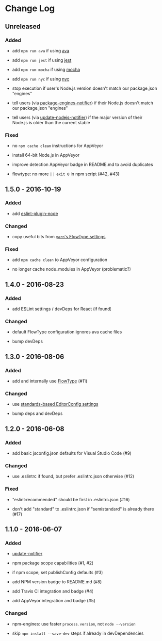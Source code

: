 # Change Log


## Unreleased


### Added

-   add `npm run ava` if using [ava](https://github.com/avajs/ava)

-   add `npm run jest` if using [jest](https://github.com/facebook/jest)

-   add `npm run mocha` if using [mocha](https://github.com/mochajs/mocha)

-   add `npm run nyc` if using [nyc](https://github.com/istanbuljs/nyc)

-   stop execution if user's Node.js version doesn't match our package.json "engines"

-   tell users (via [package-engines-notifier](https://github.com/jokeyrhyme/package-engines-notifier.js)) if their Node.js doesn't match our package.json "engines"

-   tell users (via [update-nodejs-notifier](https://github.com/jokeyrhyme/update-nodejs-notifier.js)) if the major version of their Node.js is older than the current stable


### Fixed

-   no `npm cache clean` instructions for AppVeyor

-   install 64-bit Node.js in AppVeyor

-   improve detection AppVeyor badge in README.md to avoid duplicates

-   flowtype: no more `|| exit 0` in npm script (#42, #43)


## 1.5.0 - 2016-10-19


### Added

-   add [eslint-plugin-node](https://github.com/mysticatea/eslint-plugin-node)


### Changed

-   copy useful bits from [`yarn`'s FlowType settings](https://github.com/yarnpkg/yarn/blob/v0.16.0/.flowconfig)


### Fixed

-   add `npm cache clean` to AppVeyor configuration

-   no longer cache node_modules in AppVeyor (problematic?)


## 1.4.0 - 2016-08-23


### Added

-   add ESLint settings / devDeps for React (if found)


### Changed

-   default FlowType configuration ignores ava cache files

-   bump devDeps


## 1.3.0 - 2016-08-06


### Added

-   add and internally use [FlowType](https://flowtype.org/) (#11)


### Changed

-   use [standards-based EditorConfig settings](https://github.com/jokeyrhyme/standard-editorconfig)

-   bump deps and devDeps


## 1.2.0 - 2016-06-08


### Added

-   add basic jsconfig.json defaults for Visual Studio Code (#9)


### Changed

-   use .eslintrc if found, but prefer .eslintrc.json otherwise (#12)


### Fixed

-   "eslint:recommended" should be first in .eslintrc.json (#16)

-   don't add "standard" to .eslintrc.json if "semistandard" is already there (#17)


## 1.1.0 - 2016-06-07


### Added

-   [update-notifier](https://www.npmjs.com/package/update-notifier)

-   npm package scope capabilities (#1, #2)

-   if npm scope, set publishConfig defaults (#3)

-   add NPM version badge to README.md (#8)

-   add Travis CI integration and badge (#4)

-   add AppVeyor integration and badge (#5)


### Changed

-   npm-engines: use faster `process.version`, not `node --version`

-   skip `npm install --save-dev` steps if already in devDependencies
